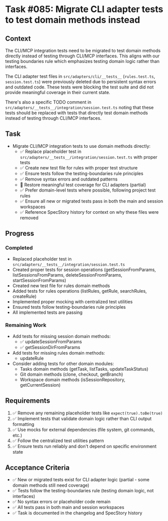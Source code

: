 # Task #085: Migrate CLI adapter tests to test domain methods instead

## Context

The CLI/MCP integration tests need to be migrated to test domain methods directly instead of testing through CLI/MCP interfaces. This aligns with our testing boundaries rule which emphasizes testing domain logic rather than interfaces.

The CLI adapter test files in `src/adapters/cli/__tests__` (`rules.test.ts`, `session.test.ts`) were previously deleted due to persistent syntax errors and outdated code. These tests were blocking the test suite and did not provide meaningful coverage in their current state.

There's also a specific TODO comment in `src/adapters/__tests__/integration/session.test.ts` noting that these tests should be replaced with tests that directly test domain methods instead of testing through CLI/MCP interfaces.

## Task

- Migrate CLI/MCP integration tests to use domain methods directly:
  - ✅ Replace placeholder test in `src/adapters/__tests__/integration/session.test.ts` with proper tests
  - ✅ Create new test file for rules with proper test structure
  - ✅ Ensure tests follow the testing-boundaries rule principles
  - ✅ Remove syntax errors and outdated patterns
  - 🔄 Restore meaningful test coverage for CLI adapters (partial)
  - ✅ Prefer domain-level tests where possible, following project test rules
  - ✅ Ensure all new or migrated tests pass in both the main and session workspaces
  - ✅ Reference SpecStory history for context on why these files were removed

## Progress

### Completed
- Replaced placeholder test in `src/adapters/__tests__/integration/session.test.ts`
- Created proper tests for session operations (getSessionFromParams, listSessionsFromParams, deleteSessionFromParams, startSessionFromParams)
- Created new test file for rules domain methods
- Added tests for rules operations (listRules, getRule, searchRules, createRule)
- Implemented proper mocking with centralized test utilities
- Ensured tests follow testing-boundaries rule principles
- All implemented tests are passing

### Remaining Work
- Add tests for missing session domain methods:
  - ✅ updateSessionFromParams
  - ✅ getSessionDirFromParams
- Add tests for missing rules domain methods:
  - updateRule
- Consider adding tests for other domain modules:
  - Tasks domain methods (getTask, listTasks, updateTaskStatus)
  - Git domain methods (clone, checkout, getBranch)
  - Workspace domain methods (isSessionRepository, getCurrentSession)

## Requirements

1. ✅ Remove any remaining placeholder tests like `expect(true).toBe(true)`
2. ✅ Implement tests that validate domain logic rather than CLI output formatting
3. ✅ Use mocks for external dependencies (file system, git commands, etc.)
4. ✅ Follow the centralized test utilities pattern
5. ✅ Ensure tests run reliably and don't depend on specific environment state

## Acceptance Criteria

- ✅ New or migrated tests exist for CLI adapter logic (partial - some domain methods still need coverage)
- ✅ Tests follow the testing-boundaries rule (testing domain logic, not interfaces)
- ✅ No syntax errors or placeholder code remain
- ✅ All tests pass in both main and session workspaces
- ✅ Task is documented in the changelog and SpecStory history
